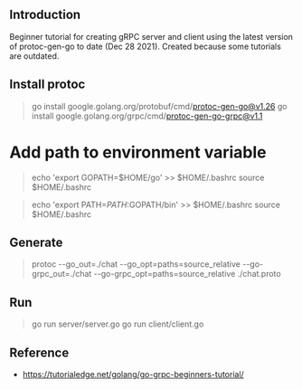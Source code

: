 ## Introduction
Beginner tutorial for creating gRPC server and client using the latest version of protoc-gen-go to date (Dec 28 2021). Created because some tutorials are outdated.

## Install protoc
> go install google.golang.org/protobuf/cmd/protoc-gen-go@v1.26
> go install google.golang.org/grpc/cmd/protoc-gen-go-grpc@v1.1

# Add path to environment variable
> echo 'export GOPATH=$HOME/go' >> $HOME/.bashrc
> source $HOME/.bashrc

> echo 'export PATH=$PATH:$GOPATH/bin' >> $HOME/.bashrc
> source $HOME/.bashrc

## Generate
> protoc --go_out=./chat --go_opt=paths=source_relative --go-grpc_out=./chat --go-grpc_opt=paths=source_relative ./chat.proto

## Run
> go run server/server.go
> go run client/client.go

## Reference
- https://tutorialedge.net/golang/go-grpc-beginners-tutorial/


